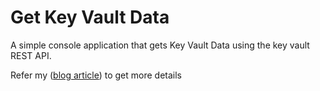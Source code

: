 # Get Key Vault Data
A simple console application that gets Key Vault Data using the key vault REST API.

Refer my ([blog article](https://medium.com/@anoopt/accessing-azure-key-vault-secret-through-azure-key-vault-rest-api-using-an-azure-ad-app-4d837fed747)) to get more details
